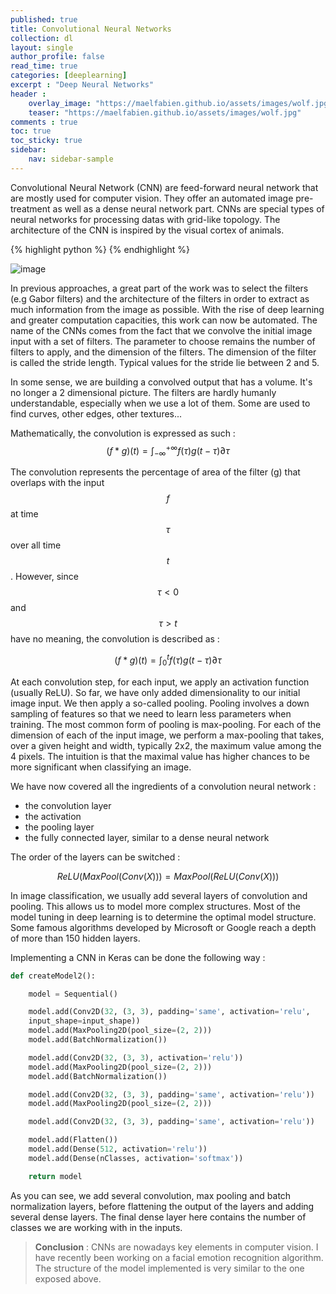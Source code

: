 ```yaml
---
published: true
title: Convolutional Neural Networks
collection: dl
layout: single
author_profile: false
read_time: true
categories: [deeplearning]
excerpt : "Deep Neural Networks"
header :
    overlay_image: "https://maelfabien.github.io/assets/images/wolf.jpg"
    teaser: "https://maelfabien.github.io/assets/images/wolf.jpg"
comments : true
toc: true
toc_sticky: true
sidebar:
    nav: sidebar-sample
---
```


Convolutional Neural Network (CNN) are feed-forward neural network that are mostly used for computer vision. They offer an automated image pre-treatment as well as a dense neural network part. CNNs are special types of neural networks for processing datas with grid-like topology. The architecture of the CNN is inspired by the visual cortex of animals.

{% highlight python %}
{% endhighlight %}

<script type="text/javascript" async
    src="https://cdn.mathjax.org/mathjax/latest/MathJax.js?config=TeX-MML-AM_CHTML">
</script>

![image](https://maelfabien.github.io/assets/images/CNN.jpg)

In previous approaches, a great part of the work was to select the filters (e.g Gabor filters) and the architecture of the filters in order to extract as much information from the image as possible. With the rise of deep learning and greater computation capacities, this work can now be automated. The name of the CNNs comes from the fact that we convolve the initial image input with a set of filters. The parameter to choose remains the number of filters to apply, and the dimension of the filters. The dimension of the filter is called the stride length. Typical values for the stride lie between 2 and 5.

In some sense, we are building a convolved output that has a volume. It's no longer a 2 dimensional picture. The filters are hardly humanly understandable, especially when we use a lot of them. Some are used to find curves, other edges, other textures... 

Mathematically, the convolution is expressed as such :
$$ (f * g)(t) = \int_{-\infty}^{+\infty} f(\tau)g(t-\tau) \partial \tau $$

The convolution represents the percentage of area of the filter \(g\) that overlaps with the input $$ f $$ at time $$ \tau $$ over all time $$ t $$ . However, since $$ \tau < 0 $$ and $$ \tau > t $$ have no meaning, the convolution is described as :

$$ (f * g)(t) = \int_{0}^{t} f(\tau)g(t-\tau) \partial \tau $$

At each convolution step, for each input, we apply an activation function (usually ReLU). So far, we have only added dimensionality to our initial image input. We then apply a so-called pooling. Pooling involves a down sampling of features so that we need to learn less parameters when training. The most common form of pooling is max-pooling. For each of the dimension of each of the input image, we perform a max-pooling that takes, over a given height and width, typically 2x2, the maximum value among the 4 pixels. The intuition is that the maximal value has higher chances to be more significant when classifying an image. 

We have now covered all the ingredients of a convolution neural network :
- the convolution layer
- the activation
- the pooling layer
- the fully connected layer, similar to a dense neural network

The order of the layers can be switched :

$$ ReLU(MaxPool(Conv(X))) = MaxPool(ReLU(Conv(X))) $$

In image classification, we usually add several layers of convolution and pooling. This allows us to model more complex structures. Most of the model tuning in deep learning is to determine the optimal model structure. Some famous algorithms developed by Microsoft or Google reach a depth of more than 150 hidden layers. 

Implementing a CNN in Keras can be done the following way :
```python
def createModel2():

    model = Sequential() 

    model.add(Conv2D(32, (3, 3), padding='same', activation='relu', 
    input_shape=input_shape))
    model.add(MaxPooling2D(pool_size=(2, 2)))
    model.add(BatchNormalization())

    model.add(Conv2D(32, (3, 3), activation='relu'))
    model.add(MaxPooling2D(pool_size=(2, 2)))
    model.add(BatchNormalization())

    model.add(Conv2D(32, (3, 3), padding='same', activation='relu'))
    model.add(MaxPooling2D(pool_size=(2, 2)))

    model.add(Conv2D(32, (3, 3), padding='same', activation='relu'))

    model.add(Flatten())
    model.add(Dense(512, activation='relu'))
    model.add(Dense(nClasses, activation='softmax'))

    return model
```

As you can see, we add several convolution, max pooling and batch normalization layers, before flattening the output of the layers and adding several dense layers. The final dense layer here contains the number of classes we are working with in the inputs.

> **Conclusion** : CNNs are nowadays key elements in computer vision. I have recently been working on a facial emotion recognition algorithm. The structure of the model implemented is very similar to the one exposed above.
